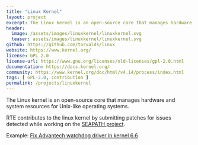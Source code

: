 ```yaml
---
title: "Linux Kernel"
layout: project
excerpt: The Linux kernel is an open-source core that manages hardware and system resources for Unix-like operating systems.
header:
  image: /assets/images/linuxkernel/linuxkernel.svg
  teaser: assets/images/linuxkernel/linuxkernel.svg
github: https://github.com/torvalds/linux
website: https://www.kernel.org/
license: GPL 2.0
license-url: https://www.gnu.org/licenses/old-licenses/gpl-2.0.html
documentation: https://docs.kernel.org/
community: https://www.kernel.org/doc/html/v4.14/process/index.html
tags: [ GPL-2.0, contribution ]
permalink: /projects/linuxkernel
---
```


The Linux kernel is an open-source core that manages hardware and system resources for Unix-like operating systems.

RTE contributes to the linux kernel by submitting patches for issues detected while working on the [SEAPATH project](https://opensource.rte-france.com/projects/seapath).

Example: [Fix Advantech watchdog driver in kernel 6.6](https://git.kernel.org/pub/scm/linux/kernel/git/torvalds/linux.git/commit/?id=6eb28a38f6478a650c7e76b2d6910669615d8a62)
